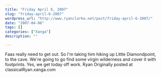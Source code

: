 ```yaml
---
title: "Friday April 6, 2007"
slug: "friday-april-6-2007"
wordpress_url: "http://www.ryanclarke.net/post/friday-april-6-2007/"
date: "2007-04-06"
tags: []
categories: ["Xanga"]
description: ""

---
```


Faas really need to get out. So I'm taking him hiking up Little Diamondpoint, to the cave. We're going to go find some virgin wilderness and cover it with footprints.
Yes, we get today off work.
Ryan
Originally posted at classicalRyan.xanga.com
